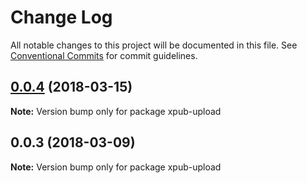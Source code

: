 # Change Log

All notable changes to this project will be documented in this file.
See [Conventional Commits](https://conventionalcommits.org) for commit guidelines.

<a name="0.0.4"></a>
## [0.0.4](https://gitlab.coko.foundation/pubsweet/pubsweet/compare/xpub-upload@0.0.3...xpub-upload@0.0.4) (2018-03-15)




**Note:** Version bump only for package xpub-upload

<a name="0.0.3"></a>

## 0.0.3 (2018-03-09)

**Note:** Version bump only for package xpub-upload
